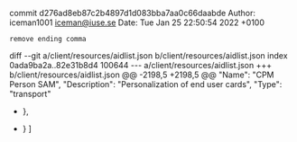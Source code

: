 commit d276ad8eb87c2b4897d1d083bba7aa0c66daabde
Author: iceman1001 <iceman@iuse.se>
Date:   Tue Jan 25 22:50:54 2022 +0100

    remove ending comma

diff --git a/client/resources/aidlist.json b/client/resources/aidlist.json
index 0ada9ba2a..82e31b8d4 100644
--- a/client/resources/aidlist.json
+++ b/client/resources/aidlist.json
@@ -2198,5 +2198,5 @@
         "Name": "CPM Person SAM",
         "Description": "Personalization of end user cards",
         "Type": "transport"
-    },
+    }
 ]
